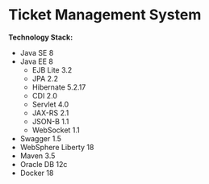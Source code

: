 # Ticket Management System

**Technology Stack:**
- Java SE 8
- Java EE 8
    - EJB Lite 3.2
    - JPA 2.2
    - Hibernate 5.2.17
    - CDI 2.0
    - Servlet 4.0
    - JAX-RS 2.1
    - JSON-B 1.1
    - WebSocket 1.1
- Swagger 1.5
- WebSphere Liberty 18
- Maven 3.5
- Oracle DB 12c
- Docker 18
